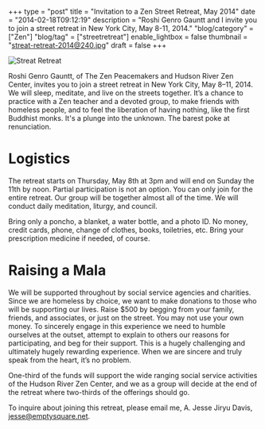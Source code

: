 +++
type = "post"
title = "Invitation to a Zen Street Retreat, May 2014"
date = "2014-02-18T09:12:19"
description = "Roshi Genro Gauntt  and I invite you to join a street retreat in New York City, May 8-11, 2014."
"blog/category" = ["Zen"]
"blog/tag" = ["streetretreat"]
enable_lightbox = false
thumbnail = "streat-retreat-2014@240.jpg"
draft = false
+++

<p><img style="display:block; margin-left:auto; margin-right:auto;" src="streat-retreat-2014.jpg" alt="Streat Retreat" title="Streat Retreat" /></p>
<p>Roshi Genro Gauntt, of The Zen Peacemakers and Hudson River Zen Center, invites you to join a street retreat in New York City, May 8&ndash;11, 2014. We will sleep, meditate, and live on the streets together. It&rsquo;s a chance to practice with a Zen teacher and a devoted group, to make friends with homeless people, and to feel the liberation of having nothing, like the first Buddhist monks. It's a plunge into the unknown. The barest poke at renunciation.</p>
<h1 id="logistics">Logistics</h1>
<p>The retreat starts on Thursday, May 8th at 3pm and will end on Sunday the 11th by noon. Partial participation is not an option. You can only join for the entire retreat. Our group will be together almost all of the time. We will conduct daily meditation, liturgy, and council.</p>
<p>Bring only a poncho, a blanket, a water bottle, and a photo ID. No money, credit cards, phone, change of clothes, books, toiletries, etc. Bring your prescription medicine if needed, of course.</p>
<h1 id="raising-a-mala">Raising a Mala</h1>
<p>We will be supported throughout by social service agencies and charities. Since we are homeless by choice, we want to make donations to those who will be supporting our lives. Raise $500 by begging from your family, friends, and associates, or just on the street. You may not use your own money. To sincerely engage in this experience we need to humble ourselves at the outset, attempt to explain to others our reasons for participating, and beg for their support. This is a hugely challenging and ultimately hugely rewarding experience.  When we are sincere and truly speak from the heart, it&rsquo;s no problem.</p>
<p>One-third of the funds will support the wide ranging social service activities of the Hudson River Zen Center, and we as a group will decide at the end of the retreat where two-thirds of the offerings should go. </p>
<p>To inquire about joining this retreat, please email me, A. Jesse Jiryu Davis, <a href="mailto:jesse@emptysquare.net">jesse@emptysquare.net</a>.</p>
    
